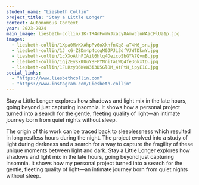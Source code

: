 ```yaml
---
student_name: "Liesbeth Collin"
project_title: "Stay a Little Longer"
context: Autonomous Context
year: 2023-2024
main_image: liesbeth-collin/1K-TR4nFwmWJxacy8AmwJlnWAacFlUa1p.jpg
images:
  - liesbeth-collin/1Xpa0MvKXAhpPv6oXkhfnXq8-aT4M6_sn.jpg
  - liesbeth-collin/1J_cG-Z8Dm4p4ccqM0JPJi3dfVJWfDkwY.jpg
  - liesbeth-collin/1cXXoAthFIAil6hlq4DeicoSbGYA7QvmB.jpg
  - liesbeth-collin/1gjZEyskKUuYBFPYNniTaLWQ4fe3GkxtD.jpg
  - liesbeth-collin/1FLRzy36WeW3i3D5Gl8M_4tPtH_ipyE1C.jpg
social_links:
  - "https://www.liesbethcollin.com"
  - "https://www.instagram.com/Liesbeth.collin"
---
```

Stay a Little Longer explores how shadows and light mix in the late hours, going beyond just capturing insomnia. It shows how a personal project turned into a search for the gentle, fleeting quality of light—an intimate journey born from quiet nights without sleep.

The origin of this work can be traced back to sleeplessness which resulted in long restless hours during the night. The project evolved into a study of light during darkness and a search for a way to capture the fragility of these unique moments between light and dark. 
Stay a Little Longer explores how shadows and light mix in the late hours, going beyond just capturing insomnia. It shows how my personal project turned into a search for the gentle, fleeting quality of light—an intimate journey born from quiet nights without sleep.

